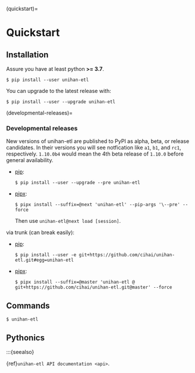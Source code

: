 (quickstart)=

# Quickstart

## Installation

Assure you have at least python **>= 3.7**.

```console
$ pip install --user unihan-etl
```

You can upgrade to the latest release with:

```console
$ pip install --user --upgrade unihan-etl
```

(developmental-releases)=

### Developmental releases

New versions of unihan-etl are published to PyPI as alpha, beta, or release candidates.
In their versions you will see notfication like `a1`, `b1`, and `rc1`, respectively.
`1.10.0b4` would mean the 4th beta release of `1.10.0` before general availability.

- [pip]\:

  ```console
  $ pip install --user --upgrade --pre unihan-etl
  ```

- [pipx]\:

  ```console
  $ pipx install --suffix=@next 'unihan-etl' --pip-args '\--pre' --force
  ```

  Then use `unihan-etl@next load [session]`.

via trunk (can break easily):

- [pip]\:

  ```console
  $ pip install --user -e git+https://github.com/cihai/unihan-etl.git#egg=unihan-etl
  ```

- [pipx]\:

  ```console
  $ pipx install --suffix=@master 'unihan-etl @ git+https://github.com/cihai/unihan-etl.git@master' --force
  ```

[pip]: https://pip.pypa.io/en/stable/
[pipx]: https://pypa.github.io/pipx/docs/

## Commands

```console
$ unihan-etl
```

## Pythonics

:::{seealso}

{ref}`unihan-etl API documentation <api>`.
